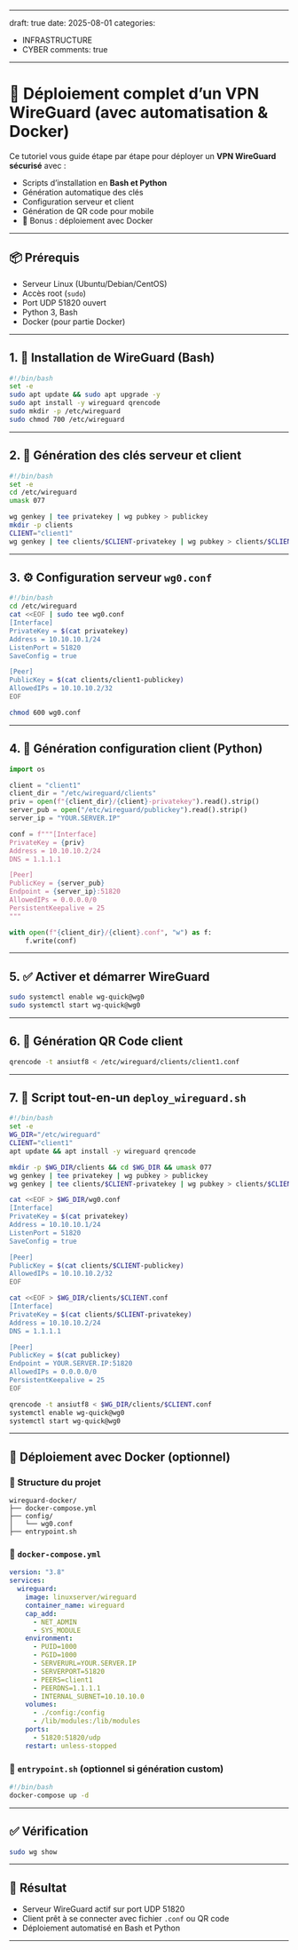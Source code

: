 
---
draft: true
date: 2025-08-01
categories:
  - INFRASTRUCTURE
  - CYBER
comments: true
---

# 🚀 Déploiement complet d’un VPN WireGuard (avec automatisation & Docker)

Ce tutoriel vous guide étape par étape pour déployer un **VPN WireGuard sécurisé** avec :

- Scripts d’installation en **Bash et Python**
- Génération automatique des clés
- Configuration serveur et client
- Génération de QR code pour mobile
- 🚀 Bonus : déploiement avec Docker

---

## 📦 Prérequis

- Serveur Linux (Ubuntu/Debian/CentOS)
- Accès root (`sudo`)
- Port UDP 51820 ouvert
- Python 3, Bash
- Docker (pour partie Docker)

---

## 1. 🔧 Installation de WireGuard (Bash)

```bash
#!/bin/bash
set -e
sudo apt update && sudo apt upgrade -y
sudo apt install -y wireguard qrencode
sudo mkdir -p /etc/wireguard
sudo chmod 700 /etc/wireguard
```

---

## 2. 🔑 Génération des clés serveur et client

```bash
#!/bin/bash
set -e
cd /etc/wireguard
umask 077

wg genkey | tee privatekey | wg pubkey > publickey
mkdir -p clients
CLIENT="client1"
wg genkey | tee clients/$CLIENT-privatekey | wg pubkey > clients/$CLIENT-publickey
```

---

## 3. ⚙️ Configuration serveur `wg0.conf`

```bash
#!/bin/bash
cd /etc/wireguard
cat <<EOF | sudo tee wg0.conf
[Interface]
PrivateKey = $(cat privatekey)
Address = 10.10.10.1/24
ListenPort = 51820
SaveConfig = true

[Peer]
PublicKey = $(cat clients/client1-publickey)
AllowedIPs = 10.10.10.2/32
EOF

chmod 600 wg0.conf
```

---

## 4. 📜 Génération configuration client (Python)

```python
import os

client = "client1"
client_dir = "/etc/wireguard/clients"
priv = open(f"{client_dir}/{client}-privatekey").read().strip()
server_pub = open("/etc/wireguard/publickey").read().strip()
server_ip = "YOUR.SERVER.IP"

conf = f"""[Interface]
PrivateKey = {priv}
Address = 10.10.10.2/24
DNS = 1.1.1.1

[Peer]
PublicKey = {server_pub}
Endpoint = {server_ip}:51820
AllowedIPs = 0.0.0.0/0
PersistentKeepalive = 25
"""

with open(f"{client_dir}/{client}.conf", "w") as f:
    f.write(conf)
```

---

## 5. ✅ Activer et démarrer WireGuard

```bash
sudo systemctl enable wg-quick@wg0
sudo systemctl start wg-quick@wg0
```

---

## 6. 📲 Génération QR Code client

```bash
qrencode -t ansiutf8 < /etc/wireguard/clients/client1.conf
```

---

## 7. 🔁 Script tout-en-un `deploy_wireguard.sh`

```bash
#!/bin/bash
set -e
WG_DIR="/etc/wireguard"
CLIENT="client1"
apt update && apt install -y wireguard qrencode

mkdir -p $WG_DIR/clients && cd $WG_DIR && umask 077
wg genkey | tee privatekey | wg pubkey > publickey
wg genkey | tee clients/$CLIENT-privatekey | wg pubkey > clients/$CLIENT-publickey

cat <<EOF > $WG_DIR/wg0.conf
[Interface]
PrivateKey = $(cat privatekey)
Address = 10.10.10.1/24
ListenPort = 51820
SaveConfig = true

[Peer]
PublicKey = $(cat clients/$CLIENT-publickey)
AllowedIPs = 10.10.10.2/32
EOF

cat <<EOF > $WG_DIR/clients/$CLIENT.conf
[Interface]
PrivateKey = $(cat clients/$CLIENT-privatekey)
Address = 10.10.10.2/24
DNS = 1.1.1.1

[Peer]
PublicKey = $(cat publickey)
Endpoint = YOUR.SERVER.IP:51820
AllowedIPs = 0.0.0.0/0
PersistentKeepalive = 25
EOF

qrencode -t ansiutf8 < $WG_DIR/clients/$CLIENT.conf
systemctl enable wg-quick@wg0
systemctl start wg-quick@wg0
```

---

## 🐳 Déploiement avec Docker (optionnel)

### 📁 Structure du projet

```
wireguard-docker/
├── docker-compose.yml
├── config/
│   └── wg0.conf
├── entrypoint.sh
```

### 📜 `docker-compose.yml`

```yaml
version: "3.8"
services:
  wireguard:
    image: linuxserver/wireguard
    container_name: wireguard
    cap_add:
      - NET_ADMIN
      - SYS_MODULE
    environment:
      - PUID=1000
      - PGID=1000
      - SERVERURL=YOUR.SERVER.IP
      - SERVERPORT=51820
      - PEERS=client1
      - PEERDNS=1.1.1.1
      - INTERNAL_SUBNET=10.10.10.0
    volumes:
      - ./config:/config
      - /lib/modules:/lib/modules
    ports:
      - 51820:51820/udp
    restart: unless-stopped
```

### 📝 `entrypoint.sh` (optionnel si génération custom)

```bash
#!/bin/bash
docker-compose up -d
```

---

## ✅ Vérification

```bash
sudo wg show
```

---

## 🎯 Résultat

- Serveur WireGuard actif sur port UDP 51820
- Client prêt à se connecter avec fichier `.conf` ou QR code
- Déploiement automatisé en Bash et Python

---

